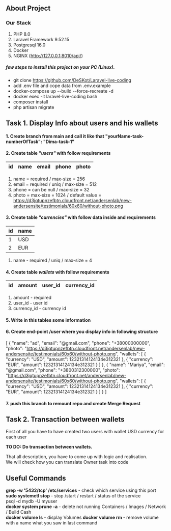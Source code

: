 
## About Project

### Our Stack
1. PHP 8.0
2. Laravel Framework 9.52.15
3. Postgresql 16.0
4. Docker
5. NGINX (http://127.0.0.1:8010/api/)

##### few steps to install this project on your PC (Linux).
- git clone https://github.com/DeSKot/Laravel-live-coding
- add .env file and cope data from .env.example
- docker-compose up --build --force-recreate -d
- docker exec -it laravel-live-coding bash
- composer install
- php artisan migrate

## Task 1. Display Info about users and his wallets

#### 1. Create branch from main and call it like that "yourName-task-numberOfTask": "Dima-task-1"

#### 2. Create table *_"users"_* with follow requirements
| id      | name | email | phone | photo |
|---------|------|-------|-------|-------|
1. name = required / max-size = 256
2. email = required / uniq / max-size = 512
3. phone = can be null / max-size = 32
4. photo = max-size = 1024 / default value = https://d3jqtupnzefbtn.cloudfront.net/andersenlab/new-andersensite/testimonials/60x60/without-photo.png
#### 3. Create table *_"currencies"_* with follow data inside and requirements
| id | name | 
|----|------|
| 1  | USD  |
| 2  | EUR  |
1. name - required / uniq / max-size = 4
#### 4. Create table *_wallets_* with follow requirements
| id      | amount | user_id | currency_id |
|---------|--------|---------|-------------|
1. amount - required
2. user_id - user id
3. currency_id - currency id

#### 5. Write in this tables some information 

#### 6. Create end-point /user where you display info in following structure

[
{
"name": "ad",
"email": "@gmail.com",
"phone": "+38000000000",
"photo": "https://d3jqtupnzefbtn.cloudfront.net/andersenlab/new-andersensite/testimonials/60x60/without-photo.png",
"wallets": [
{
"currency": "USD",
"amount": 12321314124134e312321
},
{
"currency": "EUR",
"amount": 12321314124134e312321
}
]
},
{
"name": "Mariya",
"email": "@gmail.com",
"phone": "+3800312300000",
"photo": "https://d3jqtupnzefbtn.cloudfront.net/andersenlab/new-andersensite/testimonials/60x60/without-photo.png",
"wallets": [
{
"currency": "USD",
"amount": 12321314124134e312321
},
{
"currency": "EUR",
"amount": 12321314124134e312321
}
]
}
]

#### 7. push this branch to remount repo and create Merge Request

## Task 2. Transaction between wallets

First of all you have to have created two users with wallet USD currency for each user

**TO DO: Do transaction between wallets.**<br>

That all description, you have to come up with logic and realisation.<br>
We will check how you can translate Owner task into code

## Useful Commands
**grep -w '5432/tcp' /etc/services** - check which service using this port<br>
**sudo systemctl stop <service-name>** - stop /start / restart / status of the service<br>
psql -d mydb -U myuser<br>
**docker system prune -a** - delete not running Containers / Images / Network / Build Cash <br>
**docker volume ls** - display Volumes
**docker volume rm <volume-name>** - remove volume with a name what you saw in last command
